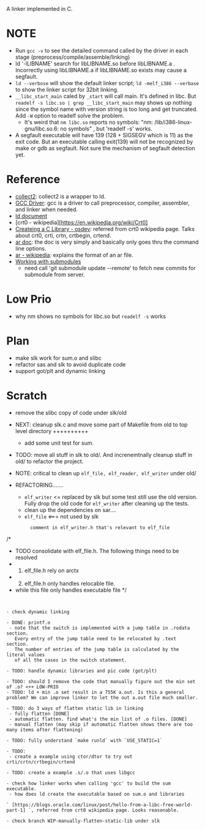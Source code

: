 A linker implemented in C.

# NOTE
- Run `gcc -v` to see the detailed command called by the driver in each stage (preprocess/compile/assemble/linking)
- ld '-lLIBNAME' search for libLIBNAME.so before libLIBNAME.a . Incorrectly using libLIBNAME.a if libLIBNAME.so exists may cause a segfault.
- `ld --verbose` will show the default linker script; `ld -melf_i386 --verbase` to show the linker script for 32bit linking.
- `__libc_start_main` caled by `_start` will call main. It's defined in libc. But `readelf -s libc.so | grep __libc_start_main` may shows up nothing since the symbol name with version string is too long and get truncated. Add `-W` option to readelf solve the problem.
  - It's weird that `nm libc.so` reports no symbols: "nm: /lib/i386-linux-gnu/libc.so.6: no symbols" , but 'readelf -s' works.
- A segfault executable will have 139 (128 + SIGSEGV which is 11) as the exit code. But an executable calling exit(139) will not be recognized by make or gdb as segfault. Not sure the mechanism of segfault detection yet.

# Reference
- [collect2](https://gcc.gnu.org/onlinedocs/gccint/Collect2.html): collect2 is a wrapper to ld.
- [GCC Driver](http://web.cse.ohio-state.edu/~reeves.92/CSE2421au12/SlidesDay51.pdf): gcc is a driver to call preprocessor, compiler, assembler, and linker when needed.
- [ld document](https://sourceware.org/binutils/docs-2.39/ld.html)
- [crt0 - wikipedia][https://en.wikipedia.org/wiki/Crt0]
- [Createing a C Library - osdev](https://wiki.osdev.org/Creating_a_C_Library): referred from crt0 wikipedia page. Talks about crt0, crti, crtn, crtbegin, crtend.
- [ar doc](https://sourceware.org/binutils/docs-2.39/binutils.htm): the doc is very simply and basically only goes thru the command line options.
- [ar - wikipedia](https://en.wikipedia.org/wiki/Ar_(Unix)): explains the format of an ar file.
- [Working with submodules](https://github.blog/2016-02-01-working-with-submodules/)
  - need call 'git submodule update --remote' to fetch new commits for submodule from server.

# Low Prio
- why nm shows no symbols for libc.so but `readelf -s` works

# Plan
- make slk work for sum.o and slibc
- refactor sas and slk to avoid duplicate code
- support got/plt and dynamic linking

# Scratch

- remove the slibc copy of code under slk/old

- NEXT: cleanup slk.c and move some part of Makefile from old to top level directory ++++++++++
  - add some unit test for sum.

- TODO: move all stuff in slk to old/. And increnemtnally cleanup stuff in old/ to refactor the project.

- NOTE: critical to clean up `elf_file, elf_reader, elf_writer` under old/

- REFACTORING.......
	- `elf_writer` <= replaced by slk but some test still use the old version. Fully drop the old code for `elf_writer` after cleaning up the tests.
  - clean up the dependencies on sar....
  - `elf_file` <=== not used by slk
	```
	  comment in elf_writer.h that's relevant to elf_file
/*
 * TODO consolidate with elf_file.h. The following things need to be resolved
 * 1. elf_file.h rely on arctx
 * 2. elf_file.h only handles relocable file.
 *    while this file only handles executable file
 */
 ```


- check dynamic linking

- DONE: printf.o
  - note that the switch is implemented with a jump table in .rodata section.
    Every entry of the jump table need to be relocated by .text section.
    The number of entries of the jump table is calculated by the literal values
    of all the cases in the switch statement.

- TODO: handle dynamic libraries and pic code (got/plt)

- TODO: should I remove the code that manually figure out the min set of .o? <++ LOW-PRIO
- TODO: ld + min .o set result in a 755K a.out. Is this a general problem? We can improve linker to let the out a.out file much smaller.

- TODO: do 3 ways of flatten static lib in linking
  - fully flatten [DONE]
  - automatic flatten. find what's the min list of .o files. [DONE]
  - manual flatten (may skip if automatic flatten shows there are too many items after flattening)

- TODO: fully understand `make runld` with `USE_STATIC=1`

- TODO:
  - create a example using ctor/dtor to try out crti/crtn/crtbegin/crtend

- TODO: create a example .s/.o that uses libgcc

- check how linker works when calling 'gcc' to build the sum executable.
  - how does ld create the executable based on sum.o and libraries

` [https://blogs.oracle.com/linux/post/hello-from-a-libc-free-world-part-1] `, referred from crt0 wikipedia page. Looks reasonable.

- check branch WIP-manually-flatten-static-lib under slk

